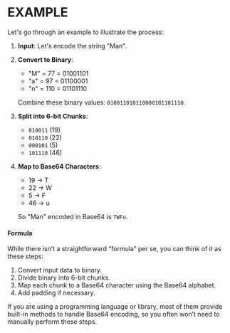 # EXAMPLE



Let's go through an example to illustrate the process:

1. **Input**: Let's encode the string "Man".
2.  **Convert to Binary**:

    * "M" = 77 = 01001101
    * "a" = 97 = 01100001
    * "n" = 110 = 01101110

    Combine these binary values: `010011010110000101101110`.
3. **Split into 6-bit Chunks**:
   * `010011` (19)
   * `010110` (22)
   * `000101` (5)
   * `101110` (46)
4.  **Map to Base64 Characters**:

    * 19 -> T
    * 22 -> W
    * 5 -> F
    * 46 -> u

    So "Man" encoded in Base64 is `TWFu`.

#### Formula

While there isn’t a straightforward “formula” per se, you can think of it as these steps:

1. Convert input data to binary.
2. Divide binary into 6-bit chunks.
3. Map each chunk to a Base64 character using the Base64 alphabet.
4. Add padding if necessary.

If you are using a programming language or library, most of them provide built-in methods to handle Base64 encoding, so you often won’t need to manually perform these steps.
